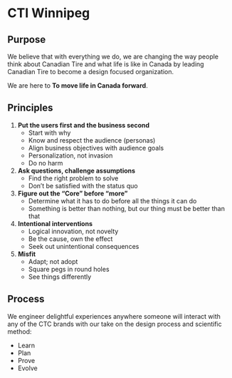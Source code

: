 # CTI Winnipeg

## Purpose
We believe that with everything we do, we are changing the way people think about Canadian Tire and what life is like in Canada by leading Canadian Tire to become a design focused organization.

We are here to **To move life in Canada forward**.


## Principles

1. **Put the users first and the business second**
    * Start with why
    * Know and respect the audience (personas)
    * Align business objectives with audience goals
    * Personalization, not invasion
    * Do no harm
2. **Ask questions, challenge assumptions**
    * Find the right problem to solve
    * Don’t be satisfied with the status quo
3. **Figure out the “Core” before “more”**
    * Determine what it has to do before all the things it can do
    * Something is better than nothing, but our thing must be better than that
4. **Intentional interventions**
    * Logical innovation, not novelty
    * Be the cause, own the effect
    * Seek out unintentional consequences
5. **Misfit**
    * Adapt; not adopt
    * Square pegs in round holes
    * See things differently


## Process
We engineer delightful experiences anywhere someone will interact with any of the CTC brands with our take on the design process and scientific method:

* Learn
* Plan
* Prove
* Evolve
